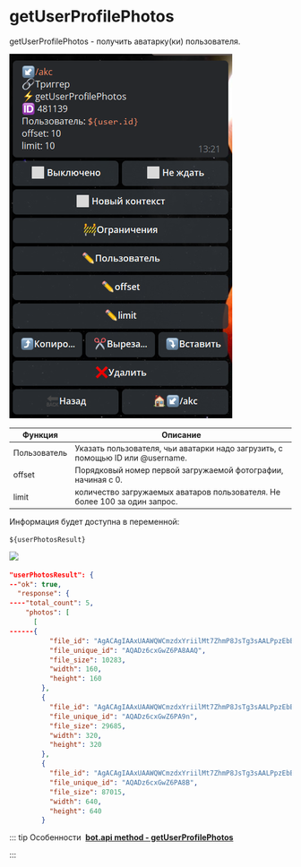 # getUserProfilePhotos

getUserProfilePhotos - получить аватарку(ки) пользователя.

![](./1.png)

| Функция | Описание |
| --- | --- |
| Пользователь | Указать пользователя, чьи аватарки надо загрузить, с помощью ID или @username. |
| offset | Порядковый номер первой загружаемой фотографии, начиная с 0. |
| limit | количество загружаемых аватаров пользователя. Не более 100 за один запрос. |

Информация будет доступна в переменной:

```${userPhotosResult}```

![](./2.png)

```json
"userPhotosResult": {
--"ok": true,
  "response": {
----"total_count": 5,
    "photos": [
      [
------{
          "file_id": "AgACAgIAAxUAAWQWCmzdxYriilMt7ZhmP8JsTg3sAALPpzEbBno8D8nxBOnctnLQAQADAgADYQADLwQ",
          "file_unique_id": "AQADz6cxGwZ6PA8AAQ",
          "file_size": 10283,
          "width": 160,
          "height": 160
        },
        {
          "file_id": "AgACAgIAAxUAAWQWCmzdxYriilMt7ZhmP8JsTg3sAALPpzEbBno8D8nxBOnctnLQAQADAgADYgADLwQ",
          "file_unique_id": "AQADz6cxGwZ6PA9n",
          "file_size": 29685,
          "width": 320,
          "height": 320
        },
        {
          "file_id": "AgACAgIAAxUAAWQWCmzdxYriilMt7ZhmP8JsTg3sAALPpzEbBno8D8nxBOnctnLQAQADAgADYwADLwQ",
          "file_unique_id": "AQADz6cxGwZ6PA8B",
          "file_size": 87015,
          "width": 640,
          "height": 640
        }
```


::: tip  Особенности
️
**[bot.api method - getUserProfilePhotos](https://core.telegram.org/bots/api#getuserprofilephotos)**

:::





